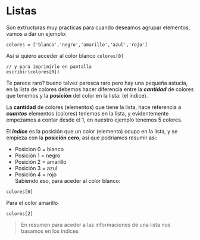 
# Listas
Son extructuras muy practicas para cuando deseamos agrupar elementos, vamos a dar un ejemplo:

```
colores = ['blanco','negro','amarillo','azul','rojo']
```

Así si quiero acceder al color blanco ```colores[0]```

```
// y para imprimirlo en pantalla
escribir(colores[0])

```

Te parece raro? bueno talvez paresca raro pero hay una pequeña astucia, en la lista de colores debemos hacer diferencia entre la ***cantidad*** de colores que tenemos y la **posición** del color en la lista: (el indice).

La **cantidad** de colores (elementos) que tiene la lista, hace referencia a ***cuantos*** elementos (colores) tenemos en la lista, y evidentemente empezamos a contar desde el 1, en nuestro ejemplo tenemos 5 colores.

El ***indice*** es la posición que un color (elemento) ocupa en la lista, y se empieza con la **posición cero**, así que podriamos resumir asi: 

* Posicion 0 = blanco
* Posición 1 = negro
* Posición 2 = amarillo
* Posición 3 = azul
* Posición 4 = rojo  
Sabiendo eso, para aceder al color blanco: 

```
colores[0] 
```
Para el color amarillo
```
colores[2]
```
> En resumen para aceder a las informaciones de una lista nos basamos en los indices

